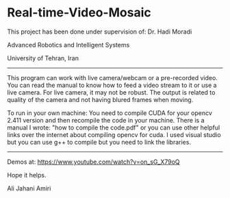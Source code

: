 # Real-time-Video-Mosaic

This project has been done under supervision of: Dr. Hadi Moradi

Advanced Robotics and Intelligent Systems

University of Tehran, Iran
____________________

This program can work with live camera/webcam or a pre-recorded video. You can read the manual to know how to feed a video stream to it or use a live camera. For live camera, it may not be robust. The output is related to quality of the camera and not having blured frames when moving.

To run in your own machine:
You need to compile CUDA for your opencv 2.411 version and then recompile the code in your machine.
There is a manual I wrote: "how to compile the code.pdf" or you can use other helpful links over the internet about compiling opencv for cuda.
I used visual studio but you can use g++ to compile but you need to link the libraries.
__________
Demos at:
https://www.youtube.com/watch?v=on_sG_X79oQ

Hope it helps.

Ali Jahani Amiri
